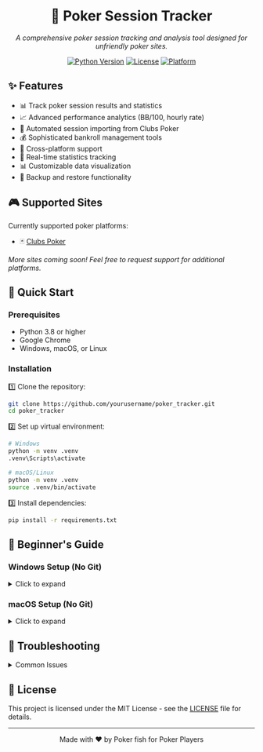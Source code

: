 <div align="center">

# 🎲 Poker Session Tracker

*A comprehensive poker session tracking and analysis tool designed for unfriendly poker sites.*

[![Python Version](https://img.shields.io/badge/python-3.8+-blue.svg)](https://www.python.org/downloads/)
[![License](https://img.shields.io/badge/license-MIT-green.svg)](LICENSE)
[![Platform](https://img.shields.io/badge/platform-Windows%20%7C%20macOS%20%7C%20Linux-lightgrey.svg)](https://github.com/yourusername/poker_tracker)

</div>

## ✨ Features

- 📊 Track poker session results and statistics
- 📈 Advanced performance analytics (BB/100, hourly rate)
- 🤖 Automated session importing from Clubs Poker
- 💰 Sophisticated bankroll management tools
- 📱 Cross-platform support
- 🔄 Real-time statistics tracking
- 📊 Customizable data visualization
- 💾 Backup and restore functionality

## 🎮 Supported Sites

Currently supported poker platforms:

- 🃏 [Clubs Poker](https://clubspoker.com) 

*More sites coming soon! Feel free to request support for additional platforms.*

## 🚀 Quick Start

### Prerequisites

- Python 3.8 or higher
- Google Chrome
- Windows, macOS, or Linux

### Installation

1️⃣ Clone the repository:
```bash
git clone https://github.com/yourusername/poker_tracker.git
cd poker_tracker
```

2️⃣ Set up virtual environment:
```bash
# Windows
python -m venv .venv
.venv\Scripts\activate

# macOS/Linux
python -m venv .venv
source .venv/bin/activate
```

3️⃣ Install dependencies:
```bash
pip install -r requirements.txt
```

## 🔰 Beginner's Guide

### Windows Setup (No Git)

<details>
<summary>Click to expand</summary>

1. **Download**
   - Visit the releases page

2. **Install Python**
   - Get Python from [python.org](https://www.python.org/downloads/)
   - ✅ Check "Add Python to PATH"
   - Follow default installation

3. **Setup**
   ```cmd
   cd C:\PokerTracker
   python -m venv .venv
   .venv\Scripts\activate
   pip install -r requirements.txt
   ```

4. **Launch**
   - Execute `python main.py`
</details>

### macOS Setup (No Git)

<details>
<summary>Click to expand</summary>

1. **Download**
   - Visit the releases page
   - Download `poker_tracker.zip`
   - Extract to `~/PokerTracker`

2. **Install Python**
   - Get Python from [python.org](https://www.python.org/downloads/)
   - Follow installation wizard

3. **Setup**
   ```bash
   cd ~/PokerTracker
   python3 -m venv .venv
   source .venv/bin/activate
   pip install -r requirements.txt
   ```

4. **Launch**
   - Execute `python main.py`
</details>

## 🔧 Troubleshooting

<details>
<summary>Common Issues</summary>

### Python Not Found
- Verify Python installation
- Try `python3` on macOS
- Restart system

### Chrome Profile Issues
- Ensure Chrome is installed
- Login to poker site first
- Follow in-app setup guide

### Import Problems
- Verify poker site login
- Close Chrome completely
- Follow instructions carefully
</details>

## 📝 License

This project is licensed under the MIT License - see the [LICENSE](LICENSE) file for details.

---

<div align="center">
Made with ❤️ by Poker fish for Poker Players
</div>
